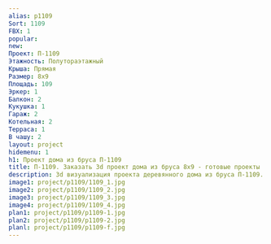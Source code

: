 ```yaml
---
alias: p1109
Sort: 1109
FBX: 1
popular: 
new: 
Проект: П-1109
Этажность: Полутораэтажный
Крыша: Прямая
Размер: 8х9
Площадь: 109
Эркер: 1
Балкон: 2
Кукушка: 1
Гараж: 2
Котельная: 2
Терраса: 1
В чашу: 2
layout: project
hidemenu: 1
h1: Проект дома из бруса П-1109
title: П-1109. Заказать 3d проект дома из бруса 8х9 - готовые проекты
description: 3d визуализация проекта деревянного дома из бруса П-1109. Площадь 109 м2, размер 8х9. Вы можете внести любые изменения в проект.
image1: project/p1109/1109_1.jpg
image2: project/p1109/1109_2.jpg
image3: project/p1109/1109_3.jpg
image4: project/p1109/1109_4.jpg
plan1: project/p1109/p1109-1.jpg
plan2: project/p1109/p1109-2.jpg
planl: project/p1109/p1109-f.jpg
---
```

